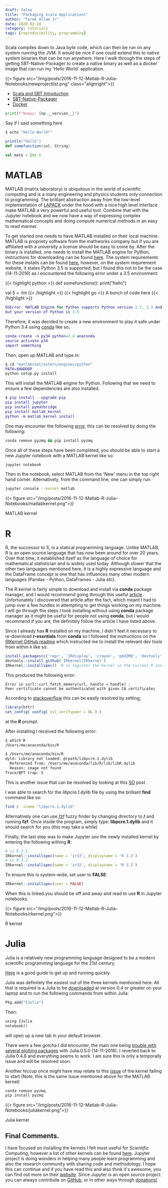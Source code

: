 ```yaml
---
draft: false
title: "Packaging Scala Applications"
author: "Tarek Allam Jr"
date: 2020-02-10
category: tutorials
tags: [reproducibility, programming]
---
```


Scala compiles down to Java byte code, which can then be run on any system running the JVM. It
would be nice if one could extend this to native system binaries that can be run anywhere. Here I
walk through the steps of getting SBT-Native-Packager to create a native binary as well as a docker
image that can run my 'Hello World' application.

<!--more-->

{{< figure src="/img/posts/2016-11-12-Matlab-R-Julia-Notebooks/newprojectlist.png" class="alignright">}}

- [Scala and SBT Introduction](#scala)
- [SBT-Native-Packager](#native)
- [Docker](#docker)

```python
print(f"Numpy: {np.__version__}")
```

Say if I said something here

```bash
$ echo "Hello World!"
```

```scala
println("hello")
def somefunction(col: String)

val mate = Int 5
```
# <a name="matlab"></a>MATLAB

MATLAB (matrix laboratory) is ubiquitous in the world of scientific computing and is a many
engineering and physics students only connection to programming. The brilliant
abstraction away from the low-level implementation of [LAPACK](https://en.wikipedia.org/wiki/LAPACK) under the hood with
a nice high level interface make MATLAB a very powerful and useful tool. Combine
that with the Jupyter notebook and we now have a way of expressing complex
mathematical concepts and doing compute numerical methods in an easy to read
manner.

To get started one needs to have MATLAB installed on their local machine. MATLAB
is propriety software from the mathworks company but if you are affiliated with a
university a license should be easy to come by. After the binary is installed,
one needs to install the MATLAB engine for Python, instructions for downloading
can be found
[here](http://uk.mathworks.com/help/matlab/matlab_external/install-the-matlab-engine-for-python.html).
The system requirements for these installs can be found [here](http://uk.mathworks.com/help/matlab/matlab_external/system-requirements-for-matlab-engine-for-python.html),
however, on the system requirement website, it states Python 3.5 is supported,
but I found this not to be the case (*14-11-2016*) as I encountered the following error under a 3.5 environment:

{{< highlight python >}}
def somefunctions():
    print("hello")

val 5 = :Int
{{< /highlight >}}
{{< highlight go >}} A bunch of code here {{< /highlight >}}


```matlab
OSError: MATLAB Engine for Python supports Python version 2.7, 3.3 and 3.4, \
but your version of Python is 3.5
```

Therefore, it was decided to create a new environment to play it safe under
Python 3.4 using [conda](https://www.continuum.io/downloads) like so;


```matlab
conda create -n py34 python=3.4 anaconda
source activate p34
import something
```

Then, open up MATLAB and type in:

```bash
$ cd "matlabroot/extern/engines/python"
PATH=$HADOOP
python setup.py install
```

This will install the MATLAB engine for Python. Following that we need to ensure
a few dependencies are also installed.

```matlab
$ pip install --upgrade pip
pip install jupyter
pip install pymatbridge
pip install matlab_kernel
python -m matlab_kernel install
```

One may encounter the following [error](https://github.com/jupyter/notebook/issues/297),
this can be resolved by doing the following:

```bash
conda remove pyzmq && pip install pyzmq
```

Once all of these steps have been completed, you should be able to start a new
Jupyter notebook with a MATLAB kernel like so:


```bash
jupyter notebook
```

Then in the notebook, select MATLAB from the 'New' menu in the top right hand
corner. Alternatively, from the command line, one can simply run:

```bash
jupyter console --kernel matlab
```

{{< figure src="/img/posts/2016-11-12-Matlab-R-Julia-Notebooks/matlabkernel.png">}}
<div class="figcaption">MATLAB kernel</div>

# <a name="r"></a>R

R, the successor to S, is a statical programming language. Unlike MATLAB, R is
an open source language that has now been around for over 20 years. Over that
time, it established itself as the language of choice for mathematical
statistician and is widely used today. Although slower that the other two
languages mentioned here, it is a highly expressive language and the DataFrame
concept is one that has influences many other modern languages (Pandas - Python,
DataFrames - Julia etc).

The R kernel is fairly simple to download and install via **conda** package
manager, and I would recommend going through this useful
[article](https://www.continuum.io/blog/developer/jupyter-and-conda-r).
Unfortunately I discovered that article after the fact, which meant I had to jump
over a few hurdles in attempting to get things working on my machine. I will go
through the steps I took installing without using **conda** package manager as it
might be useful for people not using **conda**, but I would recommend if you are,
the definitely follow the article I have listed above.

Since I
already has **R** installed on my machine, I didn't feel it necessary to
re-download **r-essntials** from **conda** so I followed the instructions on the
[IRKernel GitHub readme](https://github.com/IRkernel/IRkernel) which instructed
me to install the relevant dev tools from within `R` like so:

```r
install.packages(c('repr', 'IRdisplay', 'crayon', 'pbdZMQ', 'devtools'))
devtools::install_github('IRkernel/IRkernel')
IRkernel::installspec()  # to register the kernel in the current R installation
```
This produced the following error:
```less
Error in curl::curl_fetch_memory(url, handle = handle) :
Peer certificate cannot be authenticated with given CA certificates
```
According to
[stackoverflow](http://stackoverflow.com/questions/31293325/r-install-github-fails)
this can be easily resolved by setting;
```r
library(httr)
set_config( config( ssl_verifypeer = 0L ) )
```
at the **R** prompt.

After installing I received the following error:

```bash
$ which R
/Users/me/anaconda/bin/R

$ /Users/me/anaconda/bin/R
dyld: Library not loaded: @rpath/libpcre.1.dylib
  Referenced from: /Users/me/anaconda/lib/R/lib/libR.dylib
  Reason: image not found
Trace/BPT trap: 5
```
This is another issue that can be resolved by looking at this
[SO](http://stackoverflow.com/questions/38467653/r-is-broken-with-dyld-library-not-loaded-rpath-libpcre-1-dylib)
post.

I was able to search for the *libpcre.1.dylib* file by using the brilliant
**find** command like so:


```bash
find / -iname "libpcre.1.dylib"
```

Alternatively one can use [*fzf*](https://github.com/junegunn/fzf) fuzzy finder
by changing directory to **/** and running **fzf**. Once inside the program,
simply type: **libpcre.1.dylib** and it
should search for you (this may take a while)

Finally, the last step was to make Jupyter *see* the newly installed kernel by
entering the following withing **R**:

```r
# in R 3.3
IRkernel::installspec(name = 'ir33', displayname = 'R 3.3')
# in R 3.2
IRkernel::installspec(name = 'ir32', displayname = 'R 3.2')
```
To ensure this is system-wide, set user to **FALSE**:
```r
IRkernel::installspec(user = FALSE)
```
When this is linked you should be off and away and read to use **R** in Jupyter
notebooks.

{{< figure src="/img/posts/2016-11-12-Matlab-R-Julia-Notebooks/rkernel.png">}}
<div class="figcaption">R kernel</div>

# <a name="julia"></a>Julia

Julia is a relatively new programming language designed to be a modern scientific
programming language for the 21st century.

[Here](http://lectures.quantecon.org/jl/getting_started.html) is a good guide to
get up and running quickly.

Julia was definitely the easiest out of the three kernels mentioned here. All
that is required is a Julia to be [downloaded](http://julialang.org/downloads/)
at version 0.4 or greater on your laptop and to run the
following commands from within Julia:

```python
Pkg.add("IJulia")
```
Then:
```python
using IJulia
notebook()
```
will open up a new tab in your default browser.

There were a few gotcha I did encounter, the main one being [trouble with several
plotting packages](https://github.com/tbreloff/Plots.jl/issues/258) with
Julia.0.5.0 (14-11-2016). I reverted back to Julia 0.4.6
and everything seems to work. I am sure this is only a temporally issue and will be
resolved soon.

Another hiccup once might have may relate to this [issue](https://github.com/jupyter/notebook/issues/297) of the kernel failing to
start (Note, this is the same issue mentioned above for the MATLAB kernel)

```bash
conda remove pyzmq
pip install pyzmq
```

{{< figure src="/img/posts/2016-11-12-Matlab-R-Julia-Notebooks/juliakernel.png">}}
<div class="figcaption">Julia kernel</div>

## Final Comments.

I have focused on installing the kernels I felt most useful for *Scientific
Computing*, however a list of other kernels can be found
[here](https://github.com/ipython/ipython/wiki/IPython-kernels-for-other-languages). Jupyter
project is doing wonders in helping many people learn programming and also the
research community with sharing code and methodology. I hope this can continue and
if you have read this and also think it's awesome, you can find out more on
their [website](http://jupyter.org/). Since Jupyter is an open source project
you can always contribute on [GitHub](https://github.com/JuliaLang/julia), or in
other ways through [donations!](http://jupyter.org/donate.html)

